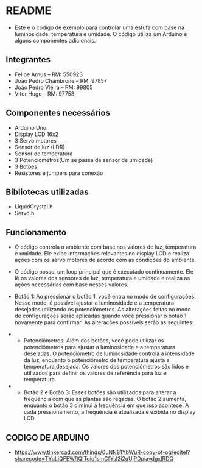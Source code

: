 # README

- Este é o código de exemplo para controlar uma estufa com base na luminosidade, temperatura e umidade. O código utiliza um Arduino e alguns componentes adicionais.

## Integrantes

- Felipe Arnus – RM: 550923
- João Pedro Chambrone – RM: 97857
- João Pedro Vieira – RM: 99805
- Vitor Hugo – RM: 97758

## Componentes necessários

- Arduino Uno
- Display LCD 16x2
- 3 Servo motores
- Sensor de luz (LDR)
- Sensor de temperatura
- 3 Potenciometros(Um se passa de sensor de umidade)
- 3 Botões
- Resistores e jumpers para conexão

## Bibliotecas utilizadas

- LiquidCrystal.h
- Servo.h

## Funcionamento

- O código controla o ambiente com base nos valores de luz, temperatura e umidade. Ele exibe informações relevantes no display LCD e realiza ações com os servo motores de acordo com as condições do ambiente.

- O código possui um loop principal que é executado continuamente. Ele lê os valores dos sensores de luz, temperatura e umidade e realiza as ações necessárias com base nesses valores.

- Botão 1: Ao pressionar o botão 1, você entra no modo de configurações. Nesse modo, é possível ajustar a luminosidade e a temperatura desejadas utilizando os potenciômetros. As alterações feitas no modo de configurações serão aplicadas quando você pressionar o botão 1 novamente para confirmar. As alterações possiveis serão as seguintes:

- - Potenciômetros: Além dos botões, você pode utilizar os potenciômetros para ajustar a luminosidade e a temperatura desejadas. O potenciômetro de luminosidade controla a intensidade da luz, enquanto o potenciômetro de temperatura ajusta a temperatura desejada. Os valores dos potenciômetros são lidos e utilizados para definir os valores de referência para luz e temperatura.

- - Botão 2 e Botão 3: Esses botões são utilizados para alterar a frequência com que as plantas são regadas. O botão 2 aumenta, enquanto o botão 3 diminui a frequência em que isso acontece. A cada pressionamento, a frequência é atualizada e exibida no display LCD.

## CODIGO DE ARDUINO

- https://www.tinkercad.com/things/0uNN81YbWuR-copy-of-og/editel?sharecode=TYuLiQFEWRQITqid1smCfYsl2i2qUjPDpiavdgxIRDQ

